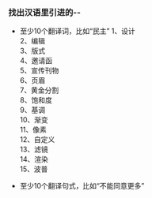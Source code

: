 ###  找出汉语⾥引进的--
- 至少10个翻译词，比如“民主”
1、设计  
2、编辑  
3、版式  
4、邀请函  
5、宣传刊物  
6、页眉  
7、黄金分割  
8、饱和度  
9、基调  
10、渐变  
11、像素  
12、自定义  
13、滤镜  
14、渲染  
15、波普  

- 至少10个翻译句式，比如“不能同意更多”
